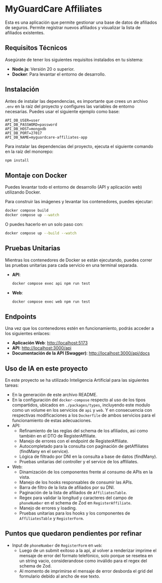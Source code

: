 # MyGuardCare Affiliates

Esta es una aplicación que permite gestionar una base de datos de afiliados de seguros. Permite registrar nuevos afiliados y visualizar la lista de afiliados existentes.

## Requisitos Técnicos

Asegúrate de tener los siguientes requisitos instalados en tu sistema:

- **Node.js**: Versión 20 o superior.
- **Docker**: Para levantar el entorno de desarrollo.

## Instalación

Antes de instalar las dependencias, es importante que crees un archivo `.env` en la raíz del proyecto y configures las variables de entorno necesarias. Puedes usar el siguiente ejemplo como base:

```
API_DB_USER=user
API_DB_PASSWORD=password
API_DB_HOST=mongodb
API_DB_PORT=27017
API_DB_NAME=myguardcare-affiliates-app
```

Para instalar las dependencias del proyecto, ejecuta el siguiente comando en la raíz del monorepo:

```bash
npm install
```

## Montaje con Docker

Puedes levantar todo el entorno de desarrollo (API y aplicación web) utilizando Docker.

Para construir las imágenes y levantar los contenedores, puedes ejecutar:

```bash
docker compose build
docker compose up --watch
```

O puedes hacerlo en un solo paso con:

```bash
docker compose up --build --watch
```

## Pruebas Unitarias

Mientras los contenedores de Docker se están ejecutando, puedes correr las pruebas unitarias para cada servicio en una terminal separada.

- **API**:
  ```bash
  docker compose exec api npm run test
  ```

- **Web**:
  ```bash
  docker compose exec web npm run test
  ```

## Endpoints

Una vez que los contenedores estén en funcionamiento, podrás acceder a los siguientes enlaces:

- **Aplicación Web**: [http://localhost:5173](http://localhost:5173)
- **API**: [http://localhost:3000/api](http://localhost:3000/api)
- **Documentación de la API (Swagger)**: [http://localhost:3000/api/docs](http://localhost:3000/api/docs)

## Uso de IA en este proyecto

En este proyecto se ha utilizado Inteligencia Artificial para las siguientes tareas:

- En la generación de este archivo README.
- En la configuración del `docker-compose` respecto al uso de los tipos compartidos, ubicados en `./packages/types`, incluyendo este modulo como un volume en los servicios de `api` y `web`. Y en consecuencia con respectivas modificaciones a los `Dockerfile` de ambos servicios para el funcionamiento de estas adecuaciones.
- API:
  - Refinamiento de las reglas del schema de los afiliados, asi como también en el DTO de RegisterAffiliate.
  - Manejo de errores con el endpoint de RegisterAffiliate.
  - Autocompletado para la consulta con paginación de getAffiliates (findMany en el service).
  - Lógica de filtrado por DNI en la consulta a base de datos (findMany).
  - Pruebas unitarias del controller y el service de los affiliates.
- Web:
  - Dinamización de los componentes frente al consumo de APIs en la vista.
  - Manejo de los hooks responsables de consumir las APIs.
  - Barra de filtro de la lista de afiliados por su DNI.
  - Paginación de la lista de afiliados de `AffiliatesTable`.
  - Regex para validar la longitud y caracteres del campo de `phoneNumber` en el schema de Zod en `RegisterAffiliate`.
  - Manejo de errores y loading.
  - Pruebas unitarias para los hooks y los componentes de `AffiliatesTable` y `RegisterForm`.

## Puntos que quedaron pendientes por refinar

- Input de `phoneNumber` de `RegisterForm` en `web`:
  - Luego de un submit exitoso a la api, al volver a renderizar imprime el mensaje de error del formato telefónico, solo porque se resetea en un string vacio, considerandose como inválido para el regex del schema de Zod.
  - Al momento de imprimirse el mensaje de error desborda el grid del formulario debido al ancho de ese texto.
